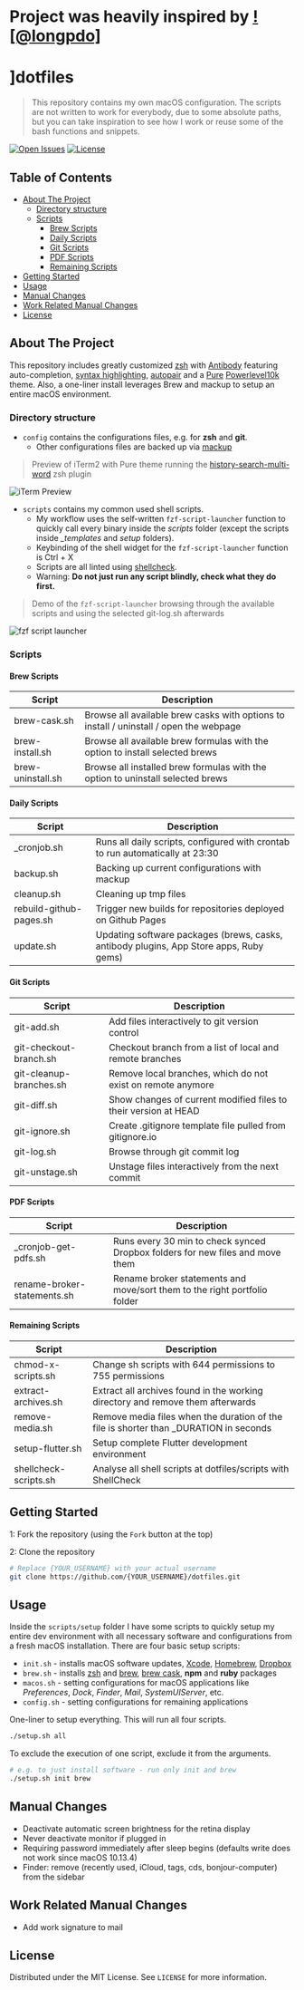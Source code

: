 # Project was heavily inspired by [![@longpdo]](https://github.com/longpdo/longpdo.github.io)

# ]dotfiles <!-- omit in toc -->

> This repository contains my own macOS configuration. The scripts are not written to work for everybody, due to some absolute paths, but you can take inspiration to see how I work or reuse some of the bash functions and snippets.

[![Open Issues](https://badgen.net/github/open-issues/longpdo/dotfiles)](https://github.com/longpdo/dotfiles/issues)
[![License](https://badgen.net/github/license/longpdo/dotfiles)](LICENSE)

<!-- TABLE OF CONTENTS -->
## Table of Contents <!-- omit in toc -->

* [About The Project](#about-the-project)
  * [Directory structure](#directory-structure)
  * [Scripts](#scripts)
    * [Brew Scripts](#brew-scripts)
    * [Daily Scripts](#daily-scripts)
    * [Git Scripts](#git-scripts)
    * [PDF Scripts](#pdf-scripts)
    * [Remaining Scripts](#remaining-scripts)
* [Getting Started](#getting-started)
* [Usage](#usage)
* [Manual Changes](#manual-changes)
* [Work Related Manual Changes](#work-related-manual-changes)
* [License](#license)

<!-- About The Project -->
## About The Project

This repository includes greatly customized [zsh](http://zsh.sourceforge.net/) with [Antibody](https://github.com/getantibody/antibody) featuring auto-completion, [syntax highlighting](https://github.com/zdharma/fast-syntax-highlighting), [autopair](https://github.com/hlissner/zsh-autopair) and a [Pure](https://github.com/sindresorhus/pure) [Powerlevel10k](https://github.com/romkatv/powerlevel10k) theme. Also, a one-liner install leverages Brew and mackup to setup an entire macOS environment.

### Directory structure

* `config` contains the configurations files, e.g. for **zsh** and **git**.
  * Other configurations files are backed up via [mackup](https://github.com/lra/mackup)

> Preview of iTerm2 with Pure theme running the [history-search-multi-word](https://github.com/zdharma/history-search-multi-word) zsh plugin

![iTerm Preview](/img/iterm.png)

* `scripts` contains my common used shell scripts.
  * My workflow uses the self-written `fzf-script-launcher` function to quickly call every binary inside the *scripts* folder (except the scripts inside *_templates* and *setup* folders).
  * Keybinding of the shell widget for the `fzf-script-launcher` function is Ctrl + X
  * Scripts are all linted using [shellcheck](https://github.com/koalaman/shellcheck).
  * Warning: **Do not just run any script blindly, check what they do first.**

> Demo of the `fzf-script-launcher` browsing through the available scripts and using the selected git-log.sh afterwards

![fzf script launcher](/img/fzf-script-launcher.gif)

### Scripts

#### Brew Scripts

| Script            | Description
| ----------------- | -----------
| brew-cask.sh      | Browse all available brew casks with options to install / uninstall / open the webpage
| brew-install.sh   | Browse all available brew formulas with the option to install selected brews
| brew-uninstall.sh | Browse all installed brew formulas with the option to uninstall selected brews

#### Daily Scripts

| Script                  | Description
| ----------------------- | -----------
| _cronjob.sh             | Runs all daily scripts, configured with crontab to run automatically at 23:30
| backup.sh               | Backing up current configurations with mackup
| cleanup.sh              | Cleaning up tmp files
| rebuild-github-pages.sh | Trigger new builds for repositories deployed on Github Pages
| update.sh               | Updating software packages (brews, casks, antibody plugins, App Store apps, Ruby gems)

#### Git Scripts

| Script                  | Description
| ----------------------- | -----------
| git-add.sh              | Add files interactively to git version control
| git-checkout-branch.sh  | Checkout branch from a list of local and remote branches
| git-cleanup-branches.sh | Remove local branches, which do not exist on remote anymore
| git-diff.sh             | Show changes of current modified files to their version at HEAD
| git-ignore.sh           | Create .gitignore template file pulled from gitignore.io
| git-log.sh              | Browse through git commit log
| git-unstage.sh          | Unstage files interactively from the next commit

#### PDF Scripts

| Script                      | Description
| --------------------------- | -----------
| _cronjob-get-pdfs.sh        | Runs every 30 min to check synced Dropbox folders for new files and move them
| rename-broker-statements.sh | Rename broker statements and move/sort them to the right portfolio folder

#### Remaining Scripts

| Script                | Description
| --------------------- | -----------
| chmod-x-scripts.sh    | Change sh scripts with 644 permissions to 755 permissions
| extract-archives.sh   | Extract all archives found in the working directory and remove them afterwards
| remove-media.sh       | Remove media files when the duration of the file is shorter than _DURATION in seconds
| setup-flutter.sh      | Setup complete Flutter development environment
| shellcheck-scripts.sh | Analyse all shell scripts at dotfiles/scripts with ShellCheck

<!-- GETTING STARTED -->
## Getting Started

1: Fork the repository (using the `Fork` button at the top)

2: Clone the repository

```sh
# Replace {YOUR_USERNAME} with your actual username
git clone https://github.com/{YOUR_USERNAME}/dotfiles.git
```

<!-- USAGE EXAMPLES -->
## Usage

Inside the `scripts/setup` folder I have some scripts to quickly setup my entire dev environment with all necessary software and configurations from a fresh macOS installation. There are four basic setup scripts:

* `init.sh` - installs macOS software updates, [Xcode](https://developer.apple.com/xcode/), [Homebrew](https://brew.sh/), [Dropbox](https://www.dropbox.com/)
* `brew.sh` - installs [zsh](http://zsh.sourceforge.net/) and [brew](https://formulae.brew.sh/formula/), [brew cask](https://formulae.brew.sh/cask/), **npm** and **ruby** packages
* `macos.sh` - setting configurations for macOS applications like *Preferences*, *Dock*, *Finder*, *Mail*, *SystemUIServer*, etc.
* `config.sh` - setting configurations for remaining applications

One-liner to setup everything. This will run all four scripts.

```bash
./setup.sh all
```

To exclude the execution of one script, exclude it from the arguments.

```bash
# e.g. to just install software - run only init and brew
./setup.sh init brew
```

## Manual Changes

* Deactivate automatic screen brightness for the retina display
* Never deactivate monitor if plugged in
* Requiring password immediately after sleep begins (defaults write does not work since macOS 10.13.4)
* Finder: remove (recently used, iCloud, tags, cds, bonjour-computer) from the sidebar

## Work Related Manual Changes

* Add work signature to mail

<!-- LICENSE -->
## License

Distributed under the MIT License. See `LICENSE` for more information.
